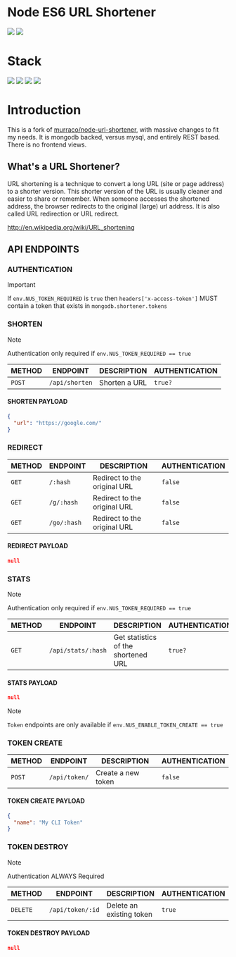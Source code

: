 # Node ES6 URL Shortener

![](https://img.shields.io/badge/node-success-brightgreen.svg)
![](https://img.shields.io/badge/test-success-brightgreen.svg)

# Stack

![](https://img.shields.io/badge/node_8-✓-blue.svg)
![](https://img.shields.io/badge/ES6-✓-blue.svg)
![](https://img.shields.io/badge/express-✓-blue.svg)
![](https://img.shields.io/badge/sequelize-✓-blue.svg)

# Introduction

This is a fork of [murraco/node-url-shortener](https://github.com/murraco/node-url-shortener), with massive changes to fit my needs.
It is mongodb backed, versus mysql, and entirely REST based. There is no frontend views.

## What's a URL Shortener?

 URL shortening is a technique to convert a long URL (site or page address) to a shorter version. This shorter version of the URL is usually cleaner and easier to share or remember. When someone accesses the shortened address, the browser redirects to the original (large) url address. It is also called URL redirection or URL redirect.

http://en.wikipedia.org/wiki/URL_shortening

## API ENDPOINTS

### AUTHENTICATION

> [!IMPORTANT]  
> If `env.NUS_TOKEN_REQUIRED` is `true` then `headers['x-access-token']` MUST contain a token that exists in `mongodb.shortener.tokens`

### SHORTEN

> [!NOTE]  
> Authentication only required if `env.NUS_TOKEN_REQUIRED == true`  

| METHOD | ENDPOINT | DESCRIPTION | AUTHENTICATION |
| --- | --- | --- | --- |
| `POST` | `/api/shorten` | Shorten a URL | `true?` |

#### SHORTEN PAYLOAD

``` json
{
  "url": "https://google.com/"
}
```

### REDIRECT

| METHOD | ENDPOINT | DESCRIPTION | AUTHENTICATION |
| --- | --- | --- | --- |
| `GET` | `/:hash` | Redirect to the original URL | `false` |
| `GET` | `/g/:hash` | Redirect to the original URL | `false` |
| `GET` | `/go/:hash` | Redirect to the original URL | `false` |

#### REDIRECT PAYLOAD

``` json
null
```

### STATS

> [!NOTE]  
> Authentication only required if `env.NUS_TOKEN_REQUIRED == true`


| METHOD | ENDPOINT | DESCRIPTION | AUTHENTICATION |
| --- | --- | --- | --- |
| `GET` | `/api/stats/:hash` | Get statistics of the shortened URL | `true?` |

#### STATS PAYLOAD

``` json
null
```

> [!NOTE]  
> `Token` endpoints are only available if `env.NUS_ENABLE_TOKEN_CREATE == true`


### TOKEN CREATE

| METHOD | ENDPOINT | DESCRIPTION | AUTHENTICATION |
| --- | --- | --- | --- |
| `POST` | `/api/token/` | Create a new token | `false` |

#### TOKEN CREATE PAYLOAD

``` json
{
  "name": "My CLI Token"
}
```

### TOKEN DESTROY

> [!NOTE]  
> Authentication ALWAYS Required

| METHOD | ENDPOINT | DESCRIPTION | AUTHENTICATION |
| --- | --- | --- | --- |
| `DELETE` | `/api/token/:id` | Delete an existing token | `true` |

#### TOKEN DESTROY PAYLOAD

``` json
null
```

